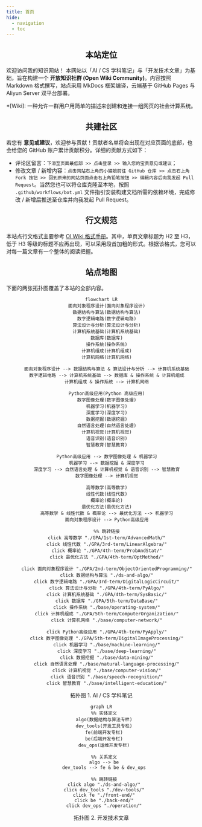 ```yaml
---
title: 首页
hide:
  - navigation
  - toc
---
```


<h2 align="center"> 本站定位 </h2>

欢迎访问我的知识网站！ 本网站以「AI / CS 学科笔记」与「开发技术文章」为基础，旨在构建一个 **开放知识社群 (Open Wiki Community)**。内容按照 Markdown 格式撰写，站点采用 MkDocs 框架编译，云端基于 GitHub Pages 与 Aliyun Server 双平台部署。

*[Wiki]: 一种允许一群用户用简单的描述来创建和连接一组网页的社会计算系统。

<h2 align="center"> 共建社区 </h2>

若您有 **意见或建议**，欢迎参与贡献！贡献者名单将会出现在对应页面的底部，也会给您的 GitHub 账户累计贡献积分。详细的贡献方式如下：

- 评论区留言：`下滑至页面最低部 >> 点击登录 >> 输入您的宝贵意见或建议`；
- 修改文章 / 新增内容：`点击网站右上角的小猫娘前往 GitHub 仓库 >> 点击右上角 Fork 按钮 >> 回到原来的网站页面点击右上角铅笔按钮 >> 编辑内容后向我发起 Pull Request`。当然您也可以将仓库克隆至本地，按照 `.github/workflows/bot.yml` 文件指引安装构建文档所需的依赖环境，完成修改 / 新增后推送至仓库并向我发起 Pull Request。

<h2 align="center"> 行文规范 </h2>

本站点行文格式主要参考 [OI Wiki 格式手册](https://oi-wiki.org/intro/format/)。其中，单页文章标题为 H2 至 H3，低于 H3 等级的标题不应再出现，可以采用段首加粗的形式。根据该格式，您可以对每一篇文章有一个整体的阅读把握。

<h2 align="center"> 站点地图 </h2>

下面的两张拓扑图覆盖了本站的全部内容。

<div align="center">

```mermaid
flowchart LR
    面向对象程序设计(面向对象程序设计)
    数据结构与算法(数据结构与算法)
    数字逻辑电路(数字逻辑电路)
    算法设计与分析(算法设计与分析)
    计算机系统基础(计算机系统基础)
    数据库(数据库)
    操作系统(操作系统)
    计算机组成(计算机组成)
    计算机网络(计算机网络)

    面向对象程序设计 --> 数据结构与算法 & 算法设计与分析 --> 计算机系统基础
    数字逻辑电路 --> 计算机系统基础 --> 数据库 & 操作系统 & 计算机组成
    计算机组成 & 操作系统 --> 计算机网络

    Python高级应用(Python 高级应用)
    数字图像处理(数字图像处理)
    机器学习(机器学习)
    深度学习(深度学习)
    数据挖掘(数据挖掘)
    自然语言处理(自然语言处理)
    计算机视觉(计算机视觉)
    语音识别(语音识别)
    智慧教育(智慧教育)

    Python高级应用 --> 数字图像处理 & 机器学习
    机器学习 --> 数据挖掘 & 深度学习
    深度学习 --> 自然语言处理 & 计算机视觉 & 语音识别 --> 智慧教育
    数字图像处理 --> 计算机视觉

    高等数学(高等数学)
    线性代数(线性代数)
    概率论(概率论)
    最优化方法(最优化方法)
    高等数学 & 线性代数 & 概率论 --> 最优化方法 --> 机器学习
    面向对象程序设计 --> Python高级应用

    %% 跳转链接
    click 高等数学 "./GPA/1st-term/AdvancedMath/"
    click 线性代数 "./GPA/3rd-term/LinearAlgebra/"
    click 概率论 "./GPA/4th-term/ProbAndStat/"
    click 最优化方法 "./GPA/4th-term/OptMethod/"

    click 面向对象程序设计 "./GPA/2nd-term/ObjectOrientedProgramming/"
    click 数据结构与算法 "./ds-and-algo/"
    click 数字逻辑电路 "./GPA/3rd-term/DigitalLogicCircuit/"
    click 算法设计与分析 "./GPA/4th-term/PyAlgo/"
    click 计算机系统基础 "./GPA/4th-term/SysBasic/"
    click 数据库 "./GPA/5th-term/DataBase/"
    click 操作系统 "./base/operating-system/"
    click 计算机组成 "./GPA/5th-term/ComputerOrganization/"
    click 计算机网络 "./base/computer-network/"

    click Python高级应用 "./GPA/4th-term/PyApply/"
    click 数字图像处理 "./GPA/5th-term/DigitalImageProcessing/"
    click 机器学习 "./base/machine-learning/"
    click 深度学习 "./base/deep-learning/"
    click 数据挖掘 "./base/data-mining/"
    click 自然语言处理 "./base/natural-language-processing/"
    click 计算机视觉 "./base/computer-vision/"
    click 语音识别 "./base/speech-recognition/"
    click 智慧教育 "./base/intelligent-education/"
```

<caption> 拓扑图 1. AI / CS 学科笔记 </caption>

```mermaid
graph LR
  %% 实体定义
  algo(数据结构与算法专栏)
  dev_tools(开发工具专栏)
  fe(前端开发专栏)
  be(后端开发专栏)
  dev_ops(运维开发专栏)
  
  %% 关系定义
  algo --> be
  dev_tools --> fe & be & dev_ops
  
  %% 跳转链接
  click algo "./ds-and-algo/"
  click dev_tools "./dev-tools/"
  click fe "./front-end/"
  click be "./back-end/"
  click dev_ops "./operation/"
```

<caption> 拓扑图 2. 开发技术文章 </caption>

</div>
